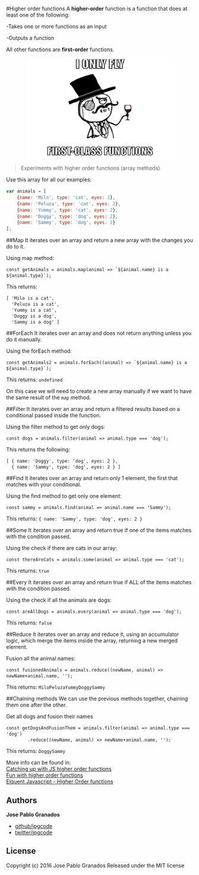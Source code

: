 #Higher order functions
A **higher-order** function is a function that does at least one of the following:

-Takes one or more functions as an input <br />

-Outputs a function

All other functions are **first-order** functions.


<p align="center">
    <img height="271" width="405" src="https://raw.githubusercontent.com/jpgcode/higher-order-functions/master/firstclass.png">
</p>

> Experiments with higher order functions (array methods)


Use this array for all our examples:
```js
var animals = [
	{name: 'Milo', type: 'cat', eyes: 2},
	{name: 'Peluza', type: 'cat', eyes: 2},
	{name: 'Yummy', type: 'cat', eyes: 2},
	{name: 'Doggy', type: 'dog', eyes: 2},
	{name: 'Sammy', type: 'dog', eyes: 2}
];
```
##Map
It iterates over an array and return a new array with the changes you do to it.

Using map method:
```
const getAnimals = animals.map(animal => `${animal.name} is a ${animal.type}`);
```

This returns:
```
[ 'Milo is a cat',
  'Peluza is a cat',
  'Yummy is a cat',
  'Doggy is a dog',
  'Sammy is a dog' ]
```

##ForEach
It iterates over an array and does not return anything unless you do it manually.

Using the forEach method:
```
const getAnimals2 = animals.forEach((animal) => `${animal.name} is a ${animal.type}`);
```

This returns: `undefined`

On this case we will need to create a new array manually if we want to have the same result of the `map` method.

##Filter
It iterates over an array and return a filtered results based on a conditional passed inside the function.

Using the filter method to get only dogs:
```
const dogs = animals.filter(animal => animal.type === 'dog');
```

This returns the following:
```
[ { name: 'Doggy', type: 'dog', eyes: 2 },
  { name: 'Sammy', type: 'dog', eyes: 2 } ]
```

##Find
It iterates over an array and return only 1 element, the first that matches with your conditional.

Using the find method to get only one element:
```
const sammy = animals.find(animal => animal.name === 'Sammy');
```

This returns: `{ name: 'Sammy', type: 'dog', eyes: 2 }`

##Some
It iterates over an array and return true if one of the items matches with the condition passed.

Using the check if there are cats in our array:
```
const thereAreCats = animals.some(animal => animal.type === 'cat');
```

This returns: `true`

##Every
It iterates over an array and return true if ALL of the items matches with the condition passed.

Using the check if all the animals are dogs:
```
const areAllDogs = animals.every(animal => animal.type === 'dog');
```

This returns: `false`

##Reduce
It iterates over an array and reduce it, using an accumulator logic, which merge the items inside the array, returning a new merged element.

Fusion all the animal names:
```
const fusionedAnimals = animals.reduce((newName, animal) => newName+animal.name, '');
```

This returns: `MiloPeluzaYummyDoggySammy`

##Chaining methods
We can use the previous methods together, chaining them one after the other.

Get all dogs and fusion their names
```
const getDogsAndFusionThem = animals.filter(animal => animal.type === 'dog')
		.reduce((newName, animal) => newName+animal.name, '');
```

This returns: `DoggySammy`

More info can be found in:  <br />
[Catching up with JS higher order functions](https://www.airpair.com/javascript/posts/catching-up-with-javascript-higher-order-functions)<br />
[Fun with higher order functions](https://derickbailey.com/2015/10/21/fun-with-higher-order-functions-in-javascript/)<br />
[Elquent Javascript - Higher Order functions](http://eloquentjavascript.net/05_higher_order.html)

## Authors

**Jose Pablo Granados**
 
+ [github/jpgcode](https://github.com/jpgcode)
+ [twitter/jpgcode](http://twitter.com/jpgcode) 

## License

Copyright (c) 2016 Jose Pablo Granados
Released under the MIT license
